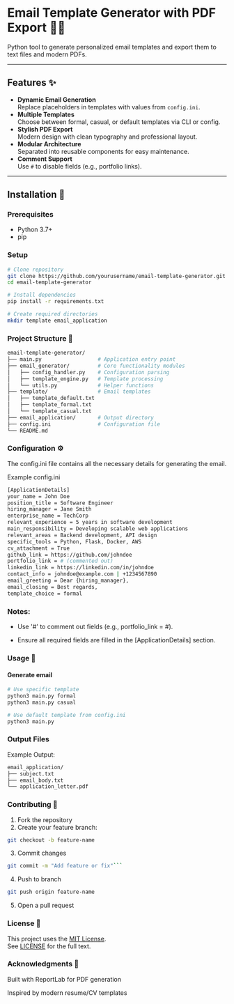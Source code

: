 # Email Template Generator with PDF Export 📧📄

Python tool to generate personalized email templates and export them to text files and modern PDFs.

---

## Features :sparkles:

- **Dynamic Email Generation**  
  Replace placeholders in templates with values from `config.ini`.
- **Multiple Templates**  
  Choose between formal, casual, or default templates via CLI or config.
- **Stylish PDF Export**  
  Modern design with clean typography and professional layout.
- **Modular Architecture**  
  Separated into reusable components for easy maintenance.
- **Comment Support**  
  Use `#` to disable fields (e.g., portfolio links).

---

## Installation :wrench:

### Prerequisites
- Python 3.7+
- pip

### Setup
```bash
# Clone repository
git clone https://github.com/yourusername/email-template-generator.git
cd email-template-generator

# Install dependencies
pip install -r requirements.txt

# Create required directories
mkdir template email_application
```



### Project Structure :file_folder:

```bash
email-template-generator/
├── main.py                  # Application entry point
├── email_generator/         # Core functionality modules
│   ├── config_handler.py    # Configuration parsing
│   ├── template_engine.py   # Template processing
│   └── utils.py             # Helper functions
├── template/                # Email templates
│   ├── template_default.txt
│   ├── template_formal.txt
│   └── template_casual.txt
├── email_application/       # Output directory
├── config.ini               # Configuration file
└── README.md
```


### Configuration :gear:

The config.ini file contains all the necessary details for generating the email.

Example config.ini

```bash
[ApplicationDetails]
your_name = John Doe
position_title = Software Engineer
hiring_manager = Jane Smith
enterprise_name = TechCorp
relevant_experience = 5 years in software development
main_responsibility = Developing scalable web applications
relevant_areas = Backend development, API design
specific_tools = Python, Flask, Docker, AWS
cv_attachment = True
github_link = https://github.com/johndoe
portfolio_link = # (commented out)
linkedin_link = https://linkedin.com/in/johndoe
contact_info = johndoe@example.com | +1234567890
email_greeting = Dear {hiring_manager},
email_closing = Best regards,
template_choice = formal
```

### Notes:

-  Use '#' to comment out fields (e.g., portfolio_link = #).

-   Ensure all required fields are filled in the [ApplicationDetails] section.


### Usage :rocket:

#### Generate email

```bash
# Use specific template
python3 main.py formal
python3 main.py casual

# Use default template from config.ini
python3 main.py
```

### Output Files

Example Output:

```bash
email_application/
├── subject.txt
├── email_body.txt
└── application_letter.pdf
```

### Contributing :handshake:


1. Fork the repository
2. Create your feature branch:

```bash
git checkout -b feature-name
```
3. Commit changes
```bash
git commit -m "Add feature or fix"```
```
4. Push to branch
```bash
git push origin feature-name
```
5. Open a pull request


### License :page_with_curl:

This project uses the [MIT License](https://opensource.org/licenses/MIT).  
See [LICENSE](LICENSE) for the full text.


### Acknowledgments :pray:

Built with ReportLab for PDF generation

Inspired by modern resume/CV templates
